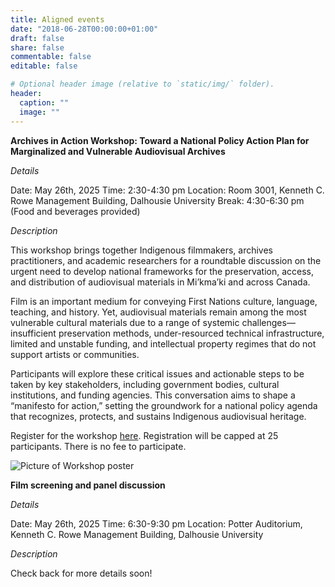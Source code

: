 ```yaml
---
title: Aligned events
date: "2018-06-28T00:00:00+01:00"
draft: false
share: false
commentable: false
editable: false

# Optional header image (relative to `static/img/` folder).
header:
  caption: ""
  image: ""
---
```

<strong>Archives in Action Workshop: Toward a National Policy Action Plan for Marginalized and Vulnerable Audiovisual Archives</strong>

*Details*

Date: May 26th, 2025
Time: 2:30-4:30 pm 
Location: Room 3001, Kenneth C. Rowe Management Building, Dalhousie University
Break: 4:30-6:30 pm (Food and beverages provided)  

*Description*

This workshop brings together Indigenous filmmakers, archives practitioners, and academic researchers for a roundtable discussion on the urgent need to develop national frameworks for the preservation, access, and distribution of audiovisual materials in Mi’kma’ki and across Canada.

Film is an important medium for conveying First Nations culture, language, teaching, and history. Yet, audiovisual materials remain among the most vulnerable cultural materials due to a range of systemic challenges—insufficient preservation methods, under-resourced technical infrastructure, limited and unstable funding, and intellectual property regimes that do not support artists or communities.

Participants will explore these critical issues and actionable steps to be taken by key stakeholders, including government bodies, cultural institutions, and funding agencies. This conversation aims to shape a “manifesto for action,” setting the groundwork for a national policy agenda that recognizes, protects, and sustains Indigenous audiovisual heritage.

Register for the workshop [here](https://forms.office.com/r/sApW3zipCf). Registration will be capped at 25 participants. There is no fee to participate. 

![Picture of Workshop poster](/workshop.png)

<strong>Film screening and panel discussion</strong>

*Details*

Date: May 26th, 2025
Time: 6:30-9:30 pm 
Location: Potter Auditorium, Kenneth C. Rowe Management Building, Dalhousie University

*Description*

Check back for more details soon!
